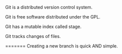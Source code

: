 Git is a distributed version control system.

Git is free software distributed under the GPL.

Git has a mutable index called stage.

Git tracks changes of files.

=======
Creating a new branch is quick AND simple.
